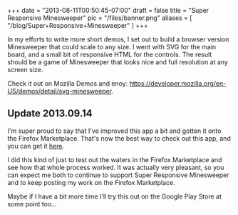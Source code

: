 
+++
date = "2013-08-11T00:50:45-07:00"
draft = false
title = "Super Responsive Minesweeper"
pic = "/files/banner.png"
aliases = [
  "/blog/Super+Responsive+Minesweeper"
]
+++

<p>In my efforts to write more short demos, I set out to build a browser version Minesweeper that could scale to any size.  I went with SVG for the main board, and a small bit of responsive HTML for the controls.  The result should be a game of Minesweeper that looks nice and full resolution at any screen size.</p>

<p>Check it out on Mozilla Demos and enoy: <a href="https://developer.mozilla.org/en-US/demos/detail/svg-minesweeper">https://developer.mozilla.org/en-US/demos/detail/svg-minesweeper</a>.</p>

<h2 id="update20130914">Update 2013.09.14</h2>

<p>I'm super proud to say that I've improved this app a bit and gotten it onto the Firefox Marketplace.  That's now the best way to check out this app, and you can get it <a href="https://marketplace.firefox.com/app/super-responsive-minesweepe">here</a>.</p>

<p>I did this kind of just to test out the waters in the Firefox Marketplace and see how that whole process worked.  It was actually very pleasant, so you can expect me both to continue to support Super Responsive Minesweeper and to keep posting my work on the Firefox Marketplace.</p>

<p>Maybe if I have a bit more time I'll try this out on the Google Play Store at some point too...</p>